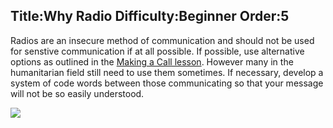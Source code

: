 Title:Why Radio
Difficulty:Beginner
Order:5
---
<p>Radios are an insecure method of communication and should not be used for senstive communication if at all possible. If possible, use alternative options as outlined in the <a href="umbrella://lesson/making-a-call">Making a Call lesson</a>. However many in the humanitarian field still need to use them sometimes. If necessary, develop a system of code words between those communicating so that your message will not be so easily understood.</p><img src="radios.png">